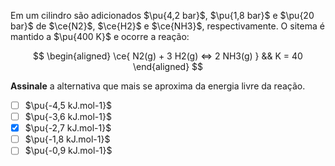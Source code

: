 Em um cilindro são adicionados $\pu{4,2 bar}$, $\pu{1,8 bar}$ e $\pu{20 bar}$ de $\ce{N2}$, $\ce{H2}$ e $\ce{NH3}$, respectivamente. O sitema é mantido a $\pu{400 K}$ e ocorre a reação:

$$
\begin{aligned}
\ce{ N2(g) + 3 H2(g) <=> 2 NH3(g) } && K = 40
\end{aligned}
$$

**Assinale** a alternativa que mais se aproxima da energia livre da reação.

- [ ] $\pu{-4,5 kJ.mol-1}$
- [ ] $\pu{-3,6 kJ.mol-1}$
- [x] $\pu{-2,7 kJ.mol-1}$
- [ ] $\pu{-1,8 kJ.mol-1}$
- [ ] $\pu{-0,9 kJ.mol-1}$
